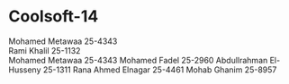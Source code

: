 Coolsoft-14
===========
Mohamed Metawaa 25-4343 <br>
Rami Khalil 25-1132 <br>
Mohamed Metawaa 25-4343
Mohamed Fadel 25-2960
Abdullrahman El-Husseny 25-1311
Rana Ahmed Elnagar  25-4461
Mohab Ghanim 25-8957

